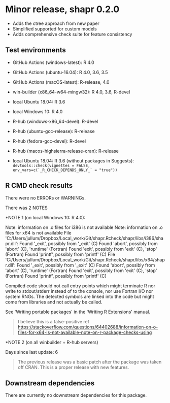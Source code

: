 
# Minor release, shapr 0.2.0

* Adds the ctree approach from new paper
* Simplified supported for custom models
* Adds comprehensive check suite for feature consistency

## Test environments

* GitHub Actions (windows-latest): R 4.0
* GitHub Actions (ubuntu-16.04): R 4.0, 3.6, 3.5
* GitHub Actions (macOS-latest): R-release, 4.0
* win-builder (x86_64-w64-mingw32): R 4.0, 3.6, R-devel
* local Ubuntu 18.04: R 3.6
* local Windows 10: R 4.0
* R-hub (windows-x86_64-devel): R-devel
* R-hub (ubuntu-gcc-release): R-release
* R-hub (fedora-gcc-devel): R-devel
* R-hub (macos-highsierra-release-cran): R-release

* local Ubuntu 18.04: R 3.6 (without packages in Suggests): 
```devtools::check(vignettes = FALSE, env_vars=c(`_R_CHECK_DEPENDS_ONLY_` = "true"))```

## R CMD check results

There were no ERRORs or WARNINGs.

There was 2 NOTES 

*NOTE 1 (on local Windows 10: R 4.0):

  Note: information on .o files for i386 is not available
  Note: information on .o files for x64 is not available
  File 'C:/Users/jullum/Dropbox/Local_work/Git/shapr.Rcheck/shapr/libs/i386/shapr.dll':
    Found '_exit', possibly from '_exit' (C)
    Found 'abort', possibly from 'abort' (C), 'runtime' (Fortran)
    Found 'exit', possibly from 'exit' (C), 'stop' (Fortran)
    Found 'printf', possibly from 'printf' (C)
  File 'C:/Users/jullum/Dropbox/Local_work/Git/shapr.Rcheck/shapr/libs/x64/shapr.dll':
    Found '_exit', possibly from '_exit' (C)
    Found 'abort', possibly from 'abort' (C), 'runtime' (Fortran)
    Found 'exit', possibly from 'exit' (C), 'stop' (Fortran)
    Found 'printf', possibly from 'printf' (C)
  
  Compiled code should not call entry points which might terminate R nor
  write to stdout/stderr instead of to the console, nor use Fortran I/O
  nor system RNGs. The detected symbols are linked into the code but
  might come from libraries and not actually be called.
  
  See 'Writing portable packages' in the 'Writing R Extensions' manual.

> I believe this is a false-positive ref https://stackoverflow.com/questions/64402688/information-on-o-files-for-x64-is-not-available-note-on-r-package-checks-using

*NOTE 2 (on all winbuilder + R-hub servers)

Days since last update: 6

> The previous release was a basic patch after the package was taken off CRAN. This is a proper release with new features.

## Downstream dependencies
There are currently no downstream dependencies for this package.
